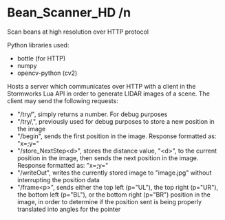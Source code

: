 # Bean_Scanner_HD /n
Scan beans at high resolution over HTTP protocol 

Python libraries used:
- bottle (for HTTP)
- numpy
- opencv-python (cv2)

Hosts a server which communicates over HTTP with a client in the Stormworks Lua API in order to generate LIDAR images of a scene.
The client may send the following requests:
- "/try/<n>", simply returns a number. For debug purposes
- "/try/<x>,<y>", previously used for debug purposes to store a new position in the image
- "/begin", sends the first position in the image. Response formatted as: "x=;y="
- "/store_NextStep\<d>", stores the distance value, "\<d>", to the current position in the image, then sends the next position in    the image. Response formatted as: "x=;y="
- "/writeOut", writes the currently stored image to "image.jpg" without interrupting the position data
- "/frame\<p>", sends either the top left (p="UL"), the top right (p="UR"), the bottom left (p="BL"), or the bottom right        (p="BR") position in the image, in order to determine if the position sent is being properly translated into angles for the   pointer
